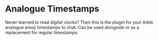 # Analogue Timestamps
Never learned to read digital clocks? Then this is the plugin for you!
Adds analogue emoji timestamps to chat. Can be used alongside or as a replacement for regular timestamps.
